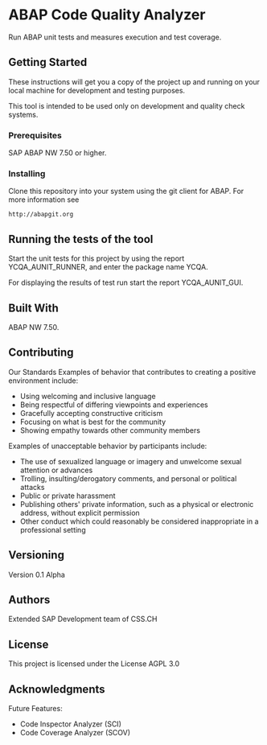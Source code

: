 # ABAP Code Quality Analyzer

Run ABAP unit tests and measures execution and test coverage.

## Getting Started

These instructions will get you a copy of the project up and running on your local machine for development and testing purposes. 

This tool is intended to be used only on development and quality check systems.

### Prerequisites

SAP ABAP NW 7.50 or higher.

### Installing

Clone this repository into your system using the git client for ABAP. For more information see
```
http://abapgit.org
```

## Running the tests of the tool

Start the unit tests for this project by using the report YCQA_AUNIT_RUNNER, and enter the package name YCQA.

For displaying the results of test run start the report YCQA_AUNIT_GUI.

## Built With

ABAP NW 7.50.

## Contributing

Our Standards
Examples of behavior that contributes to creating a positive environment include:

* Using welcoming and inclusive language
* Being respectful of differing viewpoints and experiences
* Gracefully accepting constructive criticism
* Focusing on what is best for the community
* Showing empathy towards other community members

Examples of unacceptable behavior by participants include:

* The use of sexualized language or imagery and unwelcome sexual attention or advances
* Trolling, insulting/derogatory comments, and personal or political attacks
* Public or private harassment
* Publishing others' private information, such as a physical or electronic address, without explicit permission
* Other conduct which could reasonably be considered inappropriate in a professional setting

## Versioning

Version 0.1 Alpha

## Authors

Extended SAP Development team of CSS.CH

## License

This project is licensed under the License AGPL 3.0

## Acknowledgments

Future Features:
* Code Inspector Analyzer (SCI)
* Code Coverage Analyzer (SCOV)

